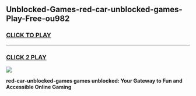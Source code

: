
## Unblocked-Games-red-car-unblocked-games-Play-Free-ou982
<h3>
<a href="https://premium76.site?title=red-car-unblocked-games&ref=10A">CLICK TO PLAY</a></h3>
<hr>

<h3>
<a href="https://premium76.site?title=red-car-unblocked-games&ref=10A">CLICK 2 PLAY</a>
  
</h3>

<a href="https://premium76.site?title=red-car-unblocked-games&ref=10A"><img src="https://clearcache.store/games.png"></a>


**red-car-unblocked-games games unblocked: Your Gateway to Fun and Accessible Online Gaming**

